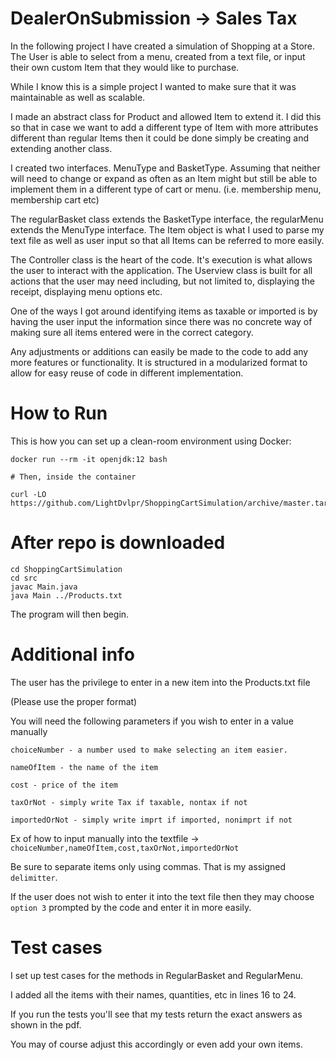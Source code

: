 # DealerOnSubmission -> Sales Tax

In the following project I have created a simulation of Shopping at a Store. 
The User is able to select from a menu, created from a text file, or input their own custom Item that they would like to purchase. 

While I know this is a simple project I wanted to make sure that it was maintainable as well as scalable. 

I made an abstract class for Product and allowed Item to extend it. I did this so that in case we want to add 
a different type of Item with more attributes different than regular Items then it could be done simply be creating and 
extending another class. 

I created two interfaces. MenuType and BasketType. Assuming that neither will need to change or expand as often as an Item might 
but still be able to implement them in a different type of cart or menu. (i.e. membership menu, membership cart etc)

The regularBasket class extends the BasketType interface, the regularMenu extends the MenuType interface. The Item object 
is what I used to parse my text file as well as user input so that all Items can be referred to more easily. 

The Controller class is the heart of the code. It's execution is what allows the user to interact with the application. 
The Userview class is built for all actions that the user may need including, but not limited to, displaying the receipt, displaying menu options etc.  

One of the ways I got around identifying items as taxable or imported is by having the user input the information since there was no concrete way of making sure all items entered were in the correct category. 

Any adjustments or additions can easily be made to the code to add any more features or functionality. It is structured in a modularized format to allow for easy reuse of code in different implementation. 

# How to Run 

This is how you can set up a clean-room environment using Docker:

```# From your terminal
docker run --rm -it openjdk:12 bash

# Then, inside the container

curl -LO https://github.com/LightDvlpr/ShoppingCartSimulation/archive/master.tar.gz
```


# After repo is downloaded

```tar xf master.tar.gz
cd ShoppingCartSimulation
cd src
javac Main.java
java Main ../Products.txt
```
The program will then begin.


# Additional info

The user has the privilege to enter in a new item into the Products.txt file 

(Please use the proper format)

You will need the following parameters if you wish to enter in a value manually 

`choiceNumber - a number used to make selecting an item easier.`

`nameOfItem - the name of the item`

`cost - price of the item`

`taxOrNot - simply write Tax if taxable, nontax if not`

`importedOrNot - simply write imprt if imported, nonimprt if not`

Ex of how to input manually into the textfile -> ```choiceNumber,nameOfItem,cost,taxOrNot,importedOrNot```

Be sure to separate items only using commas. That is my assigned `delimitter`.

If the user does not wish to enter it into the text file then they may choose `option 3` prompted by the code and enter it in more easily. 


# Test cases

I set up test cases for the methods in RegularBasket and RegularMenu. 

I added all the items with their names, quantities, etc in lines 16 to 24. 

If you run the tests you'll see that my tests return the exact answers as shown in the pdf. 

You may of course adjust this accordingly or even add your own items. 
